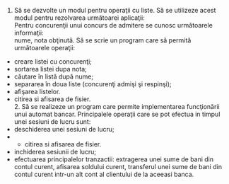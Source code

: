      
   1. Să se dezvolte un modul pentru operaţii cu liste. Să se utilizeze acest modul pentru
rezolvarea următoarei aplicaţii:<br/>
Pentru concurenţii unui concurs de admitere se cunosc următoarele informaţii:<br/>
nume, nota obţinută. Să se scrie un program care să permită următoarele operaţii:<br/>
- creare listei cu concurenţi;<br/>
- sortarea listei dupa nota;<br/>
- căutare în listă după nume;<br/>
- separarea în doua liste (concurenţi admişi şi respinşi);<br/>
- afişarea listelor. <br>
- citirea si afisarea de fisier.<br>
     2. Să se realizeze un program care permite implementarea funcţionării unui automat
bancar. Principalele operaţii care se pot efectua in timpul unei sesiuni de lucru sunt:<br/>
- deschiderea unei sesiuni de lucru;<br/>
- - citirea si afisarea de fisier.<br>
- inchiderea sesiunii de lucru;<br/>
- efectuarea principalelor tranzactii: extragerea unei sume de bani din contul curent, afisarea soldului curent, transferul unei sume de bani din contul curent intr-un alt cont al
clientului de la aceeasi banca.<br/>
